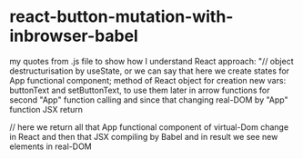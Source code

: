 # react-button-mutation-with-inbrowser-babel
my quotes from .js file to show how I understand React approach:
"// object destructurisation by useState, or we can say that here we create states for App functional component; 
method of React object for creation new vars: buttonText and setButtonText,
to use them later in arrow functions for second "App" function calling and since that changing real-DOM by "App" function JSX return

// here we return all that App functional component of virtual-Dom change in
React and then that JSX compiling by Babel and in result we see new elements in real-DOM

